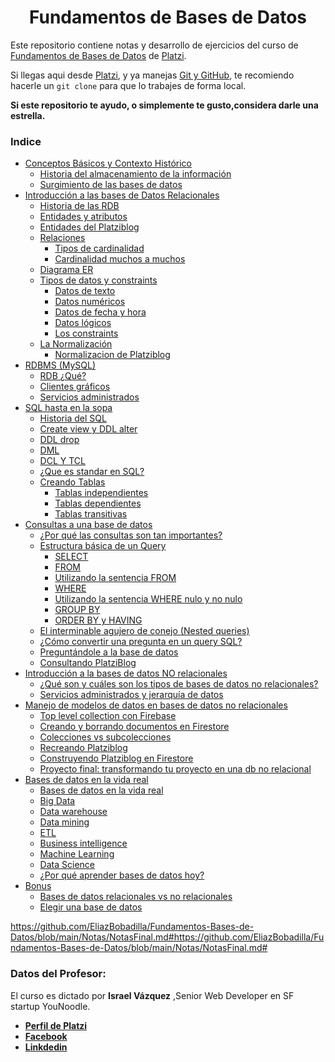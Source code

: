 <div align="center">
  <h1>Fundamentos de Bases de Datos</h1>
</div>

Este repositorio contiene notas  y desarrollo de ejercicios del curso de [Fundamentos de Bases de Datos](https://platzi.com/clases/bd) de [Platzi](https://platzi.com/r/EliazBobadilla).

Si llegas aqui desde [Platzi](https://platzi.com/r/EliazBobadilla), y ya manejas [Git y GitHub](https://platzi.com/clases/git-github/), te recomiendo hacerle un  ```git clone``` para que lo trabajes de forma local.

**Si este repositorio te ayudo, o simplemente te gusto,considera darle una estrella.**

### Indice
- [Conceptos Básicos y Contexto Histórico](https://github.com/EliazBobadilla/Fundamentos-Bases-de-Datos/blob/main/Notas/NotasFinal.md#CONCEPTOS-BÁSICOS-Y-CONTEXTO-HISTÓRICO)
  - [Historia del almacenamiento de la información](https://github.com/EliazBobadilla/Fundamentos-Bases-de-Datos/blob/main/Notas/NotasFinal.md#Historia-del-almacenamiento-de-la-información)
  - [Surgimiento de las bases de datos](https://github.com/EliazBobadilla/Fundamentos-Bases-de-Datos/blob/main/Notas/NotasFinal.md#Surgimiento-de-las-bases-de-datos)
- [Introducción a las bases de Datos Relacionales](https://github.com/EliazBobadilla/Fundamentos-Bases-de-Datos/blob/main/Notas/NotasFinal.md#INTRODUCCIÓN-A-LAS-BASES-DE-DATOS-RELACIONALES)
  - [Historia de las RDB](https://github.com/EliazBobadilla/Fundamentos-Bases-de-Datos/blob/main/Notas/NotasFinal.md#Historia-de-las-RDB)
  - [Entidades y atributos](https://github.com/EliazBobadilla/Fundamentos-Bases-de-Datos/blob/main/Notas/NotasFinal.md#Entidades-y-atributos)
  - [Entidades del Platziblog](https://github.com/EliazBobadilla/Fundamentos-Bases-de-Datos/blob/main/Notas/NotasFinal.md#Entidades-del-Platziblog)
  - [Relaciones](https://github.com/EliazBobadilla/Fundamentos-Bases-de-Datos/blob/main/Notas/NotasFinal.md#Relaciones)
    - [Tipos de cardinalidad](https://github.com/EliazBobadilla/Fundamentos-Bases-de-Datos/blob/main/Notas/NotasFinal.md#Tipos-de-cardinalidad)
    - [Cardinalidad muchos a muchos](https://github.com/EliazBobadilla/Fundamentos-Bases-de-Datos/blob/main/Notas/NotasFinal.md#Cardinalidad-muchos-a-muchos)
  - [Diagrama ER](https://github.com/EliazBobadilla/Fundamentos-Bases-de-Datos/blob/main/Notas/NotasFinal.md#Diagrama-ER)
  - [Tipos de datos y constraints](https://github.com/EliazBobadilla/Fundamentos-Bases-de-Datos/blob/main/Notas/NotasFinal.md#Tipos-de-datos-y-constraints)
    - [Datos de texto](https://github.com/EliazBobadilla/Fundamentos-Bases-de-Datos/blob/main/Notas/NotasFinal.md#Datos-de-texto)
    - [Datos numéricos](https://github.com/EliazBobadilla/Fundamentos-Bases-de-Datos/blob/main/Notas/NotasFinal.md#Datos-numéricos)
    - [Datos de fecha y hora](https://github.com/EliazBobadilla/Fundamentos-Bases-de-Datos/blob/main/Notas/NotasFinal.md#Datos-de-fecha-y-hora)
    - [Datos lógicos](https://github.com/EliazBobadilla/Fundamentos-Bases-de-Datos/blob/main/Notas/NotasFinal.md#Datos-lógicos)
    - [Los constraints](https://github.com/EliazBobadilla/Fundamentos-Bases-de-Datos/blob/main/Notas/NotasFinal.md#Los-constraints)
  - [La Normalización](https://github.com/EliazBobadilla/Fundamentos-Bases-de-Datos/blob/main/Notas/NotasFinal.md#La-Normalización)
    - [Normalizacion de Platziblog](https://github.com/EliazBobadilla/Fundamentos-Bases-de-Datos/blob/main/Notas/NotasFinal.md#Normalizacion-de-Platziblog)
- [RDBMS (MySQL)](https://github.com/EliazBobadilla/Fundamentos-Bases-de-Datos/blob/main/Notas/NotasFinal.md#RDBMS-(MySQL))
  - [RDB ¿Qué?](https://github.com/EliazBobadilla/Fundamentos-Bases-de-Datos/blob/main/Notas/NotasFinal.md#RDB-¿Qué?)
  - [Clientes gráficos](https://github.com/EliazBobadilla/Fundamentos-Bases-de-Datos/blob/main/Notas/NotasFinal.md#Clientes-gráficos)
  - [Servicios administrados](https://github.com/EliazBobadilla/Fundamentos-Bases-de-Datos/blob/main/Notas/NotasFinal.md#Servicios-administrados)
- [SQL hasta en la sopa](https://github.com/EliazBobadilla/Fundamentos-Bases-de-Datos/blob/main/Notas/NotasFinal.md#SQL-hasta-en-la-sopa)
  - [Historia del SQL](https://github.com/EliazBobadilla/Fundamentos-Bases-de-Datos/blob/main/Notas/NotasFinal.md#Historia-del-SQL)
  - [Create view y DDL alter](https://github.com/EliazBobadilla/Fundamentos-Bases-de-Datos/blob/main/Notas/NotasFinal.md#Create-view-y-DDL-alter)
  - [DDL drop](https://github.com/EliazBobadilla/Fundamentos-Bases-de-Datos/blob/main/Notas/NotasFinal.md#DDL-drop)
  - [DML](https://github.com/EliazBobadilla/Fundamentos-Bases-de-Datos/blob/main/Notas/NotasFinal.md#DML)
  - [DCL Y TCL](https://github.com/EliazBobadilla/Fundamentos-Bases-de-Datos/blob/main/Notas/NotasFinal.md#DCL-Y-TCL)
  - [¿Que es standar en SQL?](https://github.com/EliazBobadilla/Fundamentos-Bases-de-Datos/blob/main/Notas/NotasFinal.md#¿Que-es-standar-en-SQL?)
  - [Creando Tablas](https://github.com/EliazBobadilla/Fundamentos-Bases-de-Datos/blob/main/Notas/NotasFinal.md#Creando-tablas)
    - [Tablas independientes](https://github.com/EliazBobadilla/Fundamentos-Bases-de-Datos/blob/main/Notas/NotasFinal.md#Tablas-independientes)
    - [Tablas dependientes](https://github.com/EliazBobadilla/Fundamentos-Bases-de-Datos/blob/main/Notas/NotasFinal.md#Tablas-dependientes)
    - [Tablas transitivas](https://github.com/EliazBobadilla/Fundamentos-Bases-de-Datos/blob/main/Notas/NotasFinal.md#Tablas-transitivas)
- [Consultas a una base de datos](https://github.com/EliazBobadilla/Fundamentos-Bases-de-Datos/blob/main/Notas/NotasFinal.md#Consultas-a-una-base-de-datos)
  - [¿Por qué las consultas son tan importantes?](https://github.com/EliazBobadilla/Fundamentos-Bases-de-Datos/blob/main/Notas/NotasFinal.md#¿Por-qué-las-consultas-son-tan-importantes?)
  - [Estructura básica de un Query](https://github.com/EliazBobadilla/Fundamentos-Bases-de-Datos/blob/main/Notas/NotasFinal.md#Estructura-básica-de-un-Query)
    - [SELECT](https://github.com/EliazBobadilla/Fundamentos-Bases-de-Datos/blob/main/Notas/NotasFinal.md#SELECT)
    - [FROM](https://github.com/EliazBobadilla/Fundamentos-Bases-de-Datos/blob/main/Notas/NotasFinal.md#FROM)
    - [Utilizando la sentencia FROM](https://github.com/EliazBobadilla/Fundamentos-Bases-de-Datos/blob/main/Notas/NotasFinal.md#Utilizando-la-sentencia-FROM)
    - [WHERE](https://github.com/EliazBobadilla/Fundamentos-Bases-de-Datos/blob/main/Notas/NotasFinal.md#WHERE)
    - [Utilizando la sentencia WHERE nulo y no nulo](https://github.com/EliazBobadilla/Fundamentos-Bases-de-Datos/blob/main/Notas/NotasFinal.md#Utilizando-la-sentencia-WHERE-nulo-y-no-nulo)
    - [GROUP BY](https://github.com/EliazBobadilla/Fundamentos-Bases-de-Datos/blob/main/Notas/NotasFinal.md#GROUP-BY)
    - [ORDER BY y HAVING](https://github.com/EliazBobadilla/Fundamentos-Bases-de-Datos/blob/main/Notas/NotasFinal.md#ORDER-BY-y-HAVING)
  - [El interminable agujero de conejo (Nested queries)](https://github.com/EliazBobadilla/Fundamentos-Bases-de-Datos/blob/main/Notas/NotasFinal.md#El-interminable-agujero-de-conejo-(Nested-queries))
  - [¿Cómo convertir una pregunta en un query SQL?](https://github.com/EliazBobadilla/Fundamentos-Bases-de-Datos/blob/main/Notas/NotasFinal.md#¿Cómo-convertir-una-pregunta-en-un-query-SQL?)
  - [Preguntándole a la base de datos](https://github.com/EliazBobadilla/Fundamentos-Bases-de-Datos/blob/main/Notas/NotasFinal.md#Preguntándole-a-la-base-de-datos)
  - [Consultando PlatziBlog](https://github.com/EliazBobadilla/Fundamentos-Bases-de-Datos/blob/main/Notas/NotasFinal.md#Consultando-PlatziBlog)
- [Introducción a la bases de datos NO relacionales](https://github.com/EliazBobadilla/Fundamentos-Bases-de-Datos/blob/main/Notas/NotasFinal.md#Introducción-a-la-bases-de-datos-NO-relacionales)
  - [¿Qué son y cuáles son los tipos de bases de datos no relacionales?](https://github.com/EliazBobadilla/Fundamentos-Bases-de-Datos/blob/main/Notas/NotasFinal.md#Qué-son-y-cuáles-son-los-tipos-de-bases-de-datos-no-relacionales)
  - [Servicios administrados y jerarquía de datos](https://github.com/EliazBobadilla/Fundamentos-Bases-de-Datos/blob/main/Notas/NotasFinal.md#Servicios-administrados-y-jerarquía-de-datos)
- [Manejo de modelos de datos en bases de datos no relacionales](https://github.com/EliazBobadilla/Fundamentos-Bases-de-Datos/blob/main/Notas/NotasFinal.md#Manejo-de-modelos-de-datos-en-bases-de-datos-no-relacionales)
  - [Top level collection con Firebase](https://github.com/EliazBobadilla/Fundamentos-Bases-de-Datos/blob/main/Notas/NotasFinal.md#Top-level-collection-con-Firebase)
  - [Creando y borrando documentos en Firestore](https://github.com/EliazBobadilla/Fundamentos-Bases-de-Datos/blob/main/Notas/NotasFinal.md#Creando-y-borrando-documentos-en-Firestore)
  - [Colecciones vs subcolecciones](https://github.com/EliazBobadilla/Fundamentos-Bases-de-Datos/blob/main/Notas/NotasFinal.md#Colecciones-vs-subcolecciones)
  - [Recreando Platziblog](https://github.com/EliazBobadilla/Fundamentos-Bases-de-Datos/blob/main/Notas/NotasFinal.md#Recreando-Platziblog)
  - [Construyendo Platziblog en Firestore](https://github.com/EliazBobadilla/Fundamentos-Bases-de-Datos/blob/main/Notas/NotasFinal.md#Construyendo-Platziblog-en-Firestore)
  - [Proyecto final: transformando tu proyecto en una db no relacional](https://github.com/EliazBobadilla/Fundamentos-Bases-de-Datos/blob/main/Notas/NotasFinal.md#proyecto-final-transformando-tu-proyecto-en-una-db-no-relacional)
- [Bases de datos en la vida real](https://github.com/EliazBobadilla/Fundamentos-Bases-de-Datos/blob/main/Notas/NotasFinal.md#Bases-de-datos-en-la-vida-real)
  - [Bases de datos en la vida real](https://github.com/EliazBobadilla/Fundamentos-Bases-de-Datos/blob/main/Notas/NotasFinal.md#Bases-de-datos-en-la-vida-real)
  - [Big Data](https://github.com/EliazBobadilla/Fundamentos-Bases-de-Datos/blob/main/Notas/NotasFinal.md#Big-Data)
  - [Data warehouse](https://github.com/EliazBobadilla/Fundamentos-Bases-de-Datos/blob/main/Notas/NotasFinal.md#Data-warehouse)
  - [Data mining](https://github.com/EliazBobadilla/Fundamentos-Bases-de-Datos/blob/main/Notas/NotasFinal.md#Data-mining)
  - [ETL](https://github.com/EliazBobadilla/Fundamentos-Bases-de-Datos/blob/main/Notas/NotasFinal.md#ETL)
  - [Business intelligence](https://github.com/EliazBobadilla/Fundamentos-Bases-de-Datos/blob/main/Notas/NotasFinal.md#Business-intelligence)
  - [Machine Learning](https://github.com/EliazBobadilla/Fundamentos-Bases-de-Datos/blob/main/Notas/NotasFinal.md#Machine-Learning)
  - [Data Science](https://github.com/EliazBobadilla/Fundamentos-Bases-de-Datos/blob/main/Notas/NotasFinal.md#Data-Science)
  - [¿Por qué aprender bases de datos hoy?](https://github.com/EliazBobadilla/Fundamentos-Bases-de-Datos/blob/main/Notas/NotasFinal.md#¿Por-qué-aprender-bases-de-datos-hoy?)
- [Bonus](https://github.com/EliazBobadilla/Fundamentos-Bases-de-Datos/blob/main/Notas/NotasFinal.md#Bonus)
  - [Bases de datos relacionales vs no relacionales](https://github.com/EliazBobadilla/Fundamentos-Bases-de-Datos/blob/main/Notas/NotasFinal.md#Bases-de-datos-relacionales-vs-no-relacionales)
  - [Elegir una base de datos](https://github.com/EliazBobadilla/Fundamentos-Bases-de-Datos/blob/main/Notas/NotasFinal.md#Elegir-una-base-de-datos)



https://github.com/EliazBobadilla/Fundamentos-Bases-de-Datos/blob/main/Notas/NotasFinal.md#https://github.com/EliazBobadilla/Fundamentos-Bases-de-Datos/blob/main/Notas/NotasFinal.md# 

### Datos del Profesor:
El curso es dictado por **Israel Vázquez** ,Senior Web Developer en SF startup YouNoodle.

- [**Perfil de Platzi**](https://platzi.com/p/isravazquezmorales)
- [**Facebook**](https://www.facebook.com/isra.baurel)
- [**Linkdedin**](https://www.linkedin.com/in/israel-baurel-v%C3%A1zquez-morales/?originalSubdomain=mx)